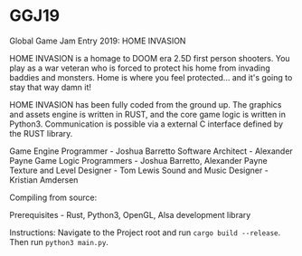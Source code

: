 # GGJ19
Global Game Jam Entry 2019: HOME INVASION

HOME INVASION is a homage to DOOM era 2.5D first person shooters. You play as a war veteran who is forced to protect his home from invading baddies and monsters. Home is where you feel protected... and it's going to stay that way damn it!

HOME INVASION has been fully coded from the ground up. The graphics and assets engine is written in RUST, and the core game logic is written in Python3. Communication is possible via a external C interface defined by the RUST library.

Game Engine Programmer - Joshua Barretto
Software Architect - Alexander Payne
Game Logic Programmers - Joshua Barretto, Alexander Payne
Texture and Level Designer - Tom Lewis
Sound and Music Designer - Kristian Amdersen


Compiling from source:

Prerequisites - Rust, Python3, OpenGL, Alsa development library

Instructions: Navigate to the Project root and run `cargo build --release`. Then run `python3 main.py`.
